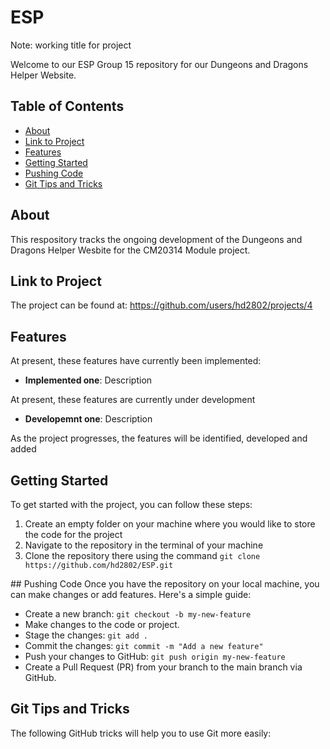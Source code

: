 # ESP

Note: working title for project

Welcome to our ESP Group 15 repository for our Dungeons and Dragons Helper Website.

## Table of Contents
- [About](#about)
- [Link to Project](#project)
- [Features](#features)
- [Getting Started](#getting-started)
- [Pushing Code](#push-guide)
- [Git Tips and Tricks](#tips-and-tricks)

## About
This respository tracks the ongoing development of the Dungeons and Dragons Helper Wesbite for the CM20314 Module project.

## Link to Project
The project can be found at: https://github.com/users/hd2802/projects/4

## Features
At present, these features have currently been implemented:
- **Implemented one**: Description

At present, these features are currently under development
- **Developemnt one**: Description

As the project progresses, the features will be identified, developed and added

## Getting Started
To get started with the project, you can follow these steps:
1. Create an empty folder on your machine where you would like to store the code for the project
2. Navigate to the repository in the terminal of your machine
3. Clone the repository there using the command `git clone https://github.com/hd2802/ESP.git`


## Pushing Code
Once you have the repository on your local machine, you can make changes or add features. Here's a simple guide:
   - Create a new branch: `git checkout -b my-new-feature`
   - Make changes to the code or project.
   - Stage the changes: `git add .`
   - Commit the changes: `git commit -m "Add a new feature"`
   - Push your changes to GitHub: `git push origin my-new-feature`
   - Create a Pull Request (PR) from your branch to the main branch via GitHub.

## Git Tips and Tricks
The following GitHub tricks will help you to use Git more easily: